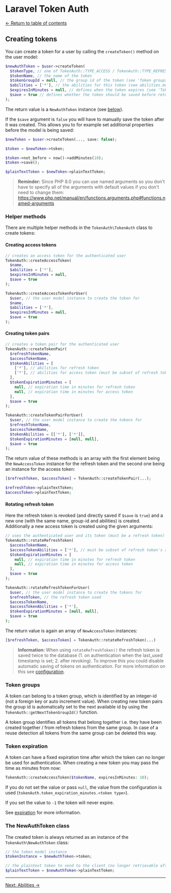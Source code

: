 # Laravel Token Auth

[&larr; Return to table of contents](./README.md)

## Creating tokens

You can create a token for a user by calling the `createToken()` method on the user model:

```php
$newAuthToken = $user->createToken(
  $tokenType, // one of TokenAuth::TYPE_ACCESS / TokenAuth::TYPE_REFRESH
  $tokenName, // the name of the token
  $tokenGroupId = null, // the group id of the token (see 'Token groups' below)
  $abilities = ['*'], // the abilities for this token (see abilities.md)
  $expiresInMinutes = null, // defines when the token expires (see 'Token expiration' below)
  $save = true // defines whether the token should be saved before returning
);
```

The return value is a `NewAuthToken` instance (see [below](#the-newauthtoken-class)).

If the `$save` argument is `false` you will have to manually save the token after it was created. This allows you to for example set additional properties before the model is being saved:

```php
$newToken = $user->createToken(..., save: false);

$token = $newToken->token;

$token->not_before = now()->addMinutes(10);
$token->save();

$plainTextToken = $newToken->plainTextToken;
```

> **Reminder:** Since PHP 8.0 you can use named arguments so you don't have to specify all of the arguments with default values if you don't need to change them: https://www.php.net/manual/en/functions.arguments.php#functions.named-arguments

### Helper methods

There are multiple helper methods in the `TokenAuth\TokenAuth` class to create tokens:

#### Creating access tokens

```php
// creates an access token for the authenticated user
TokenAuth::createAccessToken(
  $name,
  $abilities = ['*'],
  $expiresInMinutes = null,
  $save = true
);

TokenAuth::createAccessTokenForUser(
  $user, // the user model instance to create the token for
  $name,
  $abilities = ['*'],
  $expiresInMinutes = null,
  $save = true
);
```

#### Creating token pairs

```php
// creates a token pair for the authenticated user
TokenAuth::createTokenPair(
  $refreshTokenName,
  $accessTokenName,
  $tokenAbilities = [
    ['*'], // abilities for refresh token
    ['*'], // abilities for access token (must be subset of refresh token's abilities)
  ],
  $tokenExpirationMinutes = [
    null, // expiration time in minutes for refresh token
    null, // expiration time in minutes for access token
  ],
  $save = true
);

TokenAuth::createTokenPairForUser(
  $user, // the user model instance to create the tokens for
  $refreshTokenName,
  $accessTokenName,
  $tokenAbilities = [['*'], ['*']],
  $tokenExpirationMinutes = [null, null],
  $save = true
);
```

The return value of these methods is an array with the first element being the `NewAccessToken` instance for the refresh token and the second one being an instance for the access token:

```php
[$refreshToken, $accessToken] = TokenAuth::createTokenPair(...);

$refreshToken->plainTextToken;
$accessToken->plainTextToken;
```

#### Rotating refresh token

Here the refresh token is revoked (and directly saved if `$save` is `true`) and a new one (with the same name, group-id and abilities) is created. Additionally a new access token is created using the given arguments:

```php
// uses the authenticated user and its token (must be a refresh token)
TokenAuth::rotateRefreshToken(
  $accessTokenName,
  $accessTokenAbilities = ['*'], // must be subset of refresh token's abilities
  $tokenExpirationMinutes = [
    null, // expiration time in minutes for refresh token
    null, // expiration time in minutes for access token
  ],
  $save = true
);

TokenAuth::rotateRefreshTokenForUser(
  $user, // the user model instance to create the tokens for
  $refreshToken, // the refresh token used
  $accessTokenName,
  $accessTokenAbilities = ['*'],
  $tokenExpirationMinutes = [null, null],
  $save = true
);
```

The return value is again an array of `NewAccessToken` instances:

```php
[$refreshToken, $accessToken] = TokenAuth::rotateRefreshToken(...)
```

> **Information:** When using `rotateRefreshToken()` the refresh token is saved twice to the database (1. on authentication when the last_used timestamp is set; 2. after revoking). To improve this you could disable automatic saving of tokens on authentication. For more information on this see [configuration](./configuration.md#disable-auto-saving-of-token-on-authentication).

### Token groups

A token can belong to a token group, which is identified by an integer-id (not a foreign key or auto increment value). When creating new token pairs the group id is automatically set to the next available id by using the `TokenAuth::getNextTokenGroupId()` function.

A token group identifies all tokens that belong together i.e. they have been created together / from refresh tokens from the same group. In case of a reuse detection all tokens from the same group can be deleted this way.

### Token expiration

A token can have a fixed expiration time after which the token can no longer be used for authentication. When creating a new token you may pass the time as minutes from now:

```php
TokenAuth::createAccessToken($tokenName, expiresInMinutes: 10);
```

If you do not set the value or pass `null`, the value from the configuration is used (`tokenAuth.token_expiration_minutes.<token type>`).

If you set the value to `-1` the token will never expire.

See [expiration](./expiration.md) for more information.

### The NewAuthToken class

The created token is always returned as an instance of the `TokenAuth\NewAuthToken` class:

```php
// the token model instance
$tokenInstance = $newAuthToken->token;

// the plaintext token to send to the client (no longer retrievable afterwards)
$plainTextToken = $newAuthToken->plainTextToken;
```

---

[Next: Abilities &rarr;](./abilities.md)

